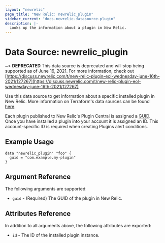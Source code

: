 ```yaml
---
layout: "newrelic"
page_title: "New Relic: newrelic_plugin"
sidebar_current: "docs-newrelic-datasource-plugin"
description: |-
  Looks up the information about a plugin in New Relic.
---
```


# Data Source: newrelic\_plugin

~> **DEPRECATED** This data source is deprecated and will stop being supported as of June 16, 2021. For more information, check out [https://discuss.newrelic.com/t/new-relic-plugin-eol-wednesday-june-16th-2021/127267](https://discuss.newrelic.com/t/new-relic-plugin-eol-wednesday-june-16th-2021/127267)

Use this data source to get information about a specific installed plugin in New Relic. More information on Terraform's data sources can be found [here](https://www.terraform.io/docs/configuration/data-sources.html).

Each plugin published to New Relic's Plugin Central is assigned a [GUID](https://docs.newrelic.com/docs/plugins/plugin-developer-resources/planning-your-plugin/parts-plugin#guid). Once you have installed a plugin into your account it is assigned an ID. This account-specific ID is required when creating Plugins alert conditions.

## Example Usage

```hcl
data "newrelic_plugin" "foo" {
  guid = "com.example.my-plugin"
}

```

## Argument Reference

The following arguments are supported:

* `guid` - (Required) The GUID of the plugin in New Relic.

## Attributes Reference

In addition to all arguments above, the following attributes are exported:

* `id` - The ID of the installed plugin instance.
